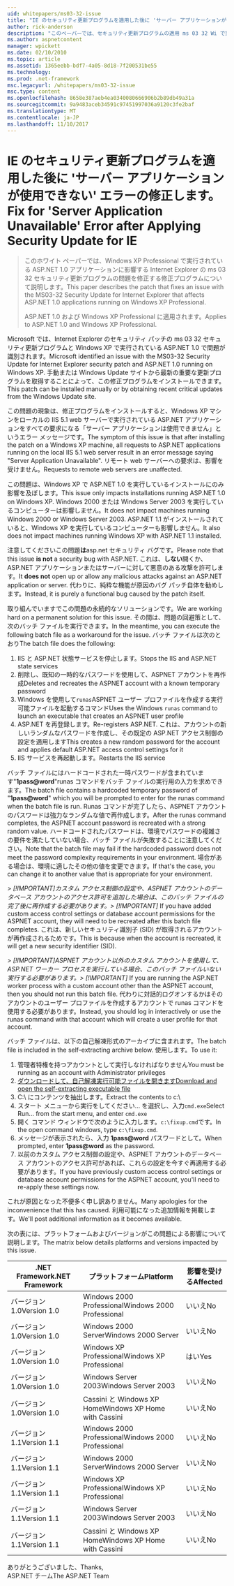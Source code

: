 ```yaml
---
uid: whitepapers/ms03-32-issue
title: "IE のセキュリティ更新プログラムを適用した後に 'サーバー アプリケーションが使用できない' エラーの修正プログラム |Microsoft ドキュメント"
author: rick-anderson
description: "このペーパーでは、セキュリティ更新プログラムの適用 ms 03 32 Wi で実行されている ASP.NET 1.0 アプリケーションに影響する Internet Explorer の問題を修正する修正プログラムについて説明しています."
ms.author: aspnetcontent
manager: wpickett
ms.date: 02/10/2010
ms.topic: article
ms.assetid: 1365eebb-bdf7-4a05-8d18-7f200531be55
ms.technology: 
ms.prod: .net-framework
msc.legacyurl: /whitepapers/ms03-32-issue
msc.type: content
ms.openlocfilehash: 8658e387aeb4ea0340080666906b2b89db49a31a
ms.sourcegitcommit: 9a9483aceb34591c97451997036a9120c3fe2baf
ms.translationtype: MT
ms.contentlocale: ja-JP
ms.lasthandoff: 11/10/2017
---
```

<a name="fix-for-server-application-unavailable-error-after-applying-security-update-for-ie"></a><span data-ttu-id="06eea-103">IE のセキュリティ更新プログラムを適用した後に 'サーバー アプリケーションが使用できない' エラーの修正します。</span><span class="sxs-lookup"><span data-stu-id="06eea-103">Fix for 'Server Application Unavailable' Error after Applying Security Update for IE</span></span>
====================
> <span data-ttu-id="06eea-104">このホワイト ペーパーでは、Windows XP Professional で実行されている ASP.NET 1.0 アプリケーションに影響する Internet Explorer の ms 03 32 セキュリティ更新プログラムの問題を修正する修正プログラムについて説明します。</span><span class="sxs-lookup"><span data-stu-id="06eea-104">This paper describes the patch that fixes an issue with the MS03-32 Security Update for Internet Explorer that affects ASP.NET 1.0 applications running on Windows XP Professional.</span></span>
> 
> <span data-ttu-id="06eea-105">ASP.NET 1.0 および Windows XP Professional に適用されます。</span><span class="sxs-lookup"><span data-stu-id="06eea-105">Applies to ASP.NET 1.0 and Windows XP Professional.</span></span>


<span data-ttu-id="06eea-106">Microsoft では、Internet Explorer のセキュリティ パッチの ms 03 32 セキュリティ更新プログラムと Windows XP で実行されている ASP.NET 1.0 で問題が識別されます。</span><span class="sxs-lookup"><span data-stu-id="06eea-106">Microsoft identified an issue with the MS03-32 Security Update for Internet Explorer security patch and ASP.NET 1.0 running on Windows XP.</span></span> <span data-ttu-id="06eea-107">手動または Windows Update サイトから最新の重要な更新プログラムを取得することによって、この修正プログラムをインストールできます。</span><span class="sxs-lookup"><span data-stu-id="06eea-107">This patch can be installed manually or by obtaining recent critical updates from the Windows Update site.</span></span>

<span data-ttu-id="06eea-108">この問題の現象は、修正プログラムをインストールすると、Windows XP マシンをローカルの IIS 5.1 web サーバーで実行されている ASP.NET アプリケーションをすべての要求になる「サーバー アプリケーションは使用できません」というエラー メッセージです。</span><span class="sxs-lookup"><span data-stu-id="06eea-108">The symptom of this issue is that after installing the patch on a Windows XP machine, all requests to ASP.NET applications running on the local IIS 5.1 web server result in an error message saying "Server Application Unavailable".</span></span> <span data-ttu-id="06eea-109">リモート web サーバーへの要求は、影響を受けません。</span><span class="sxs-lookup"><span data-stu-id="06eea-109">Requests to remote web servers are unaffected.</span></span>

<span data-ttu-id="06eea-110">この問題は、Windows XP で ASP.NET 1.0 を実行しているインストールにのみ影響を及ぼします。</span><span class="sxs-lookup"><span data-stu-id="06eea-110">This issue only impacts installations running ASP.NET 1.0 on Windows XP.</span></span> <span data-ttu-id="06eea-111">Windows 2000 または Windows Server 2003 を実行しているコンピューターは影響しません。</span><span class="sxs-lookup"><span data-stu-id="06eea-111">It does not impact machines running Windows 2000 or Windows Server 2003.</span></span> <span data-ttu-id="06eea-112">ASP.NET 1.1 がインストールされていると、Windows XP を実行しているコンピューターも影響しません。</span><span class="sxs-lookup"><span data-stu-id="06eea-112">It also does not impact machines running Windows XP with ASP.NET 1.1 installed.</span></span>

<span data-ttu-id="06eea-113">注意してくださいこの問題**は**asp.net セキュリティ バグです。</span><span class="sxs-lookup"><span data-stu-id="06eea-113">Please note that this issue **is not** a security bug with ASP.NET.</span></span> <span data-ttu-id="06eea-114">これは、**しない**開くか、ASP.NET アプリケーションまたはサーバーに対して悪意のある攻撃を許可します。</span><span class="sxs-lookup"><span data-stu-id="06eea-114">It **does not** open up or allow any malicious attacks against an ASP.NET application or server.</span></span> <span data-ttu-id="06eea-115">代わりに、純粋な機能が原因のバグ パッチ自体を勧めします。</span><span class="sxs-lookup"><span data-stu-id="06eea-115">Instead, it is purely a functional bug caused by the patch itself.</span></span>

<span data-ttu-id="06eea-116">取り組んでいますでこの問題の永続的なソリューションです。</span><span class="sxs-lookup"><span data-stu-id="06eea-116">We are working hard on a permanent solution for this issue.</span></span> <span data-ttu-id="06eea-117">その間は、問題の回避策として、次のバッチ ファイルを実行できます。</span><span class="sxs-lookup"><span data-stu-id="06eea-117">In the meantime, you can execute the following batch file as a workaround for the issue.</span></span> <span data-ttu-id="06eea-118">バッチ ファイルは次のとおり</span><span class="sxs-lookup"><span data-stu-id="06eea-118">The batch file does the following:</span></span>

1. <span data-ttu-id="06eea-119">IIS と ASP.NET 状態サービスを停止します。</span><span class="sxs-lookup"><span data-stu-id="06eea-119">Stops the IIS and ASP.NET state services</span></span>
2. <span data-ttu-id="06eea-120">削除し、既知の一時的なパスワードを使用して、ASPNET アカウントを再作成</span><span class="sxs-lookup"><span data-stu-id="06eea-120">Deletes and recreates the ASPNET account with a known temporary password</span></span>
3. <span data-ttu-id="06eea-121">Windows を使用して`runas`ASPNET ユーザー プロファイルを作成する実行可能ファイルを起動するコマンド</span><span class="sxs-lookup"><span data-stu-id="06eea-121">Uses the Windows `runas` command to launch an executable that creates an ASPNET user profile</span></span>
4. <span data-ttu-id="06eea-122">ASP.NET を再登録します。</span><span class="sxs-lookup"><span data-stu-id="06eea-122">Re-registers ASP.NET.</span></span> <span data-ttu-id="06eea-123">これは、アカウントの新しいランダムなパスワードを作成し、その既定の ASP.NET アクセス制御の設定を適用します</span><span class="sxs-lookup"><span data-stu-id="06eea-123">This creates a new random password for the account and applies default ASP.NET access control settings for it</span></span>
5. <span data-ttu-id="06eea-124">IIS サービスを再起動します。</span><span class="sxs-lookup"><span data-stu-id="06eea-124">Restarts the IIS service</span></span>

<span data-ttu-id="06eea-125">バッチ ファイルにはハードコードされた一時パスワードが含まれています"**1pass@word**"runas コマンドをバッチ ファイルの実行用の入力を求めできます。</span><span class="sxs-lookup"><span data-stu-id="06eea-125">The batch file contains a hardcoded temporary password of "**1pass@word**" which you will be prompted to enter for the runas command when the batch file is run.</span></span> <span data-ttu-id="06eea-126">Runas コマンドが完了したら、ASPNET アカウントのパスワードは強力なランダムな値で再作成します。</span><span class="sxs-lookup"><span data-stu-id="06eea-126">After the runas command completes, the ASPNET account password is recreated with a strong random value.</span></span> <span data-ttu-id="06eea-127">ハードコードされたパスワードは、環境でパスワードの複雑さの要件を満たしていない場合、バッチ ファイルが失敗することに注意してください。</span><span class="sxs-lookup"><span data-stu-id="06eea-127">Note that the batch file may fail if the hardcoded password does not meet the password complexity requirements in your environment.</span></span> <span data-ttu-id="06eea-128">場合がある場合は、環境に適したその他の値を変更できます。</span><span class="sxs-lookup"><span data-stu-id="06eea-128">If that's the case, you can change it to another value that is appropriate for your environment.</span></span>

<span data-ttu-id="06eea-129">*> [!IMPORTANT]*カスタム アクセス制御の設定や、ASPNET アカウントのデータベース アカウントのアクセス許可を追加した場合は、このバッチ ファイルの完了後に再作成する必要があります。</span><span class="sxs-lookup"><span data-stu-id="06eea-129">*> [!IMPORTANT]* If you have added custom access control settings or database account permissions for the ASPNET account, they will need to be recreated after this batch file completes.</span></span> <span data-ttu-id="06eea-130">これは、新しいセキュリティ識別子 (SID) が取得されるアカウントが再作成されるためです。</span><span class="sxs-lookup"><span data-stu-id="06eea-130">This is because when the account is recreated, it will get a new security identifier (SID).</span></span>

<span data-ttu-id="06eea-131">*> [!IMPORTANT]*ASPNET アカウント以外のカスタム アカウントを使用して、ASP.NET ワーカー プロセスを実行している場合、このバッチ ファイルいない実行する必要があります。</span><span class="sxs-lookup"><span data-stu-id="06eea-131">*> [!IMPORTANT]* If you are running the ASP.NET worker process with a custom account other than the ASPNET account, then you should not run this batch file.</span></span> <span data-ttu-id="06eea-132">代わりに対話的ログオンするかはそのアカウントのユーザー プロファイルを作成するアカウントで runas コマンドを使用する必要があります。</span><span class="sxs-lookup"><span data-stu-id="06eea-132">Instead, you should log in interactively or use the runas command with that account which will create a user profile for that account.</span></span>

<span data-ttu-id="06eea-133">バッチ ファイルは、以下の自己解凍形式のアーカイブに含まれます。</span><span class="sxs-lookup"><span data-stu-id="06eea-133">The batch file is included in the self-extracting archive below.</span></span> <span data-ttu-id="06eea-134">使用します。</span><span class="sxs-lookup"><span data-stu-id="06eea-134">To use it:</span></span>

1. <span data-ttu-id="06eea-135">管理者特権を持つアカウントとして実行しなければなりません</span><span class="sxs-lookup"><span data-stu-id="06eea-135">You must be running as an account with Administrator privileges</span></span>
2. [<span data-ttu-id="06eea-136">ダウンロードして、自己解凍実行可能ファイルを開きます</span><span class="sxs-lookup"><span data-stu-id="06eea-136">Download and open the self-extracting executable file</span></span>](ms03-32-issue/_static/fixup1.exe)
3. <span data-ttu-id="06eea-137">C:\ にコンテンツを抽出します。</span><span class="sxs-lookup"><span data-stu-id="06eea-137">Extract the contents to c:\\</span></span>
4. <span data-ttu-id="06eea-138">スタート メニューから実行をしてください... を選択し、入力`cmd.exe`</span><span class="sxs-lookup"><span data-stu-id="06eea-138">Select Run... from the start menu, and enter `cmd.exe`</span></span>
5. <span data-ttu-id="06eea-139">開く コマンド ウィンドウで次のように入力します。`c:\fixup.cmd`です。</span><span class="sxs-lookup"><span data-stu-id="06eea-139">In the open command windows, type `c:\fixup.cmd`.</span></span>
6. <span data-ttu-id="06eea-140">メッセージが表示されたら、入力 **1pass@word** パスワードとして。</span><span class="sxs-lookup"><span data-stu-id="06eea-140">When prompted, enter **1pass@word** as the password.</span></span>
7. <span data-ttu-id="06eea-141">以前のカスタム アクセス制御の設定や、ASPNET アカウントのデータベース アカウントのアクセス許可があれば、これらの設定を今すぐ再適用する必要があります。</span><span class="sxs-lookup"><span data-stu-id="06eea-141">If you have previously custom access control settings or database account permissions for the ASPNET account, you'll need to re-apply these settings now.</span></span>

<span data-ttu-id="06eea-142">これが原因となった不便多く申し訳ありません。</span><span class="sxs-lookup"><span data-stu-id="06eea-142">Many apologies for the inconvenience that this has caused.</span></span> <span data-ttu-id="06eea-143">利用可能になった追加情報を掲載します。</span><span class="sxs-lookup"><span data-stu-id="06eea-143">We'll post additional information as it becomes available.</span></span>

<span data-ttu-id="06eea-144">次の表には、プラットフォームおよびバージョンがこの問題による影響について説明します。</span><span class="sxs-lookup"><span data-stu-id="06eea-144">The matrix below details platforms and versions impacted by this issue.</span></span>

| <span data-ttu-id="06eea-145">.NET Framework</span><span class="sxs-lookup"><span data-stu-id="06eea-145">.NET Framework</span></span> | <span data-ttu-id="06eea-146">プラットフォーム</span><span class="sxs-lookup"><span data-stu-id="06eea-146">Platform</span></span> | <span data-ttu-id="06eea-147">影響を受ける</span><span class="sxs-lookup"><span data-stu-id="06eea-147">Affected</span></span> |
| --- | --- | --- |
| <span data-ttu-id="06eea-148">バージョン 1.0</span><span class="sxs-lookup"><span data-stu-id="06eea-148">Version 1.0</span></span> | <span data-ttu-id="06eea-149">Windows 2000 Professional</span><span class="sxs-lookup"><span data-stu-id="06eea-149">Windows 2000 Professional</span></span> | <span data-ttu-id="06eea-150">いいえ</span><span class="sxs-lookup"><span data-stu-id="06eea-150">No</span></span> |
| <span data-ttu-id="06eea-151">バージョン 1.0</span><span class="sxs-lookup"><span data-stu-id="06eea-151">Version 1.0</span></span> | <span data-ttu-id="06eea-152">Windows 2000 Server</span><span class="sxs-lookup"><span data-stu-id="06eea-152">Windows 2000 Server</span></span> | <span data-ttu-id="06eea-153">いいえ</span><span class="sxs-lookup"><span data-stu-id="06eea-153">No</span></span> |
| <span data-ttu-id="06eea-154">バージョン 1.0</span><span class="sxs-lookup"><span data-stu-id="06eea-154">Version 1.0</span></span> | <span data-ttu-id="06eea-155">Windows XP Professional</span><span class="sxs-lookup"><span data-stu-id="06eea-155">Windows XP Professional</span></span> | <span data-ttu-id="06eea-156">はい</span><span class="sxs-lookup"><span data-stu-id="06eea-156">Yes</span></span> |
| <span data-ttu-id="06eea-157">バージョン 1.0</span><span class="sxs-lookup"><span data-stu-id="06eea-157">Version 1.0</span></span> | <span data-ttu-id="06eea-158">Windows Server 2003</span><span class="sxs-lookup"><span data-stu-id="06eea-158">Windows Server 2003</span></span> | <span data-ttu-id="06eea-159">いいえ</span><span class="sxs-lookup"><span data-stu-id="06eea-159">No</span></span> |
| <span data-ttu-id="06eea-160">バージョン 1.0</span><span class="sxs-lookup"><span data-stu-id="06eea-160">Version 1.0</span></span> | <span data-ttu-id="06eea-161">Cassini と Windows XP Home</span><span class="sxs-lookup"><span data-stu-id="06eea-161">Windows XP Home with Cassini</span></span> | <span data-ttu-id="06eea-162">いいえ</span><span class="sxs-lookup"><span data-stu-id="06eea-162">No</span></span> |
| <span data-ttu-id="06eea-163">バージョン 1.1</span><span class="sxs-lookup"><span data-stu-id="06eea-163">Version 1.1</span></span> | <span data-ttu-id="06eea-164">Windows 2000 Professional</span><span class="sxs-lookup"><span data-stu-id="06eea-164">Windows 2000 Professional</span></span> | <span data-ttu-id="06eea-165">いいえ</span><span class="sxs-lookup"><span data-stu-id="06eea-165">No</span></span> |
| <span data-ttu-id="06eea-166">バージョン 1.1</span><span class="sxs-lookup"><span data-stu-id="06eea-166">Version 1.1</span></span> | <span data-ttu-id="06eea-167">Windows 2000 Server</span><span class="sxs-lookup"><span data-stu-id="06eea-167">Windows 2000 Server</span></span> | <span data-ttu-id="06eea-168">いいえ</span><span class="sxs-lookup"><span data-stu-id="06eea-168">No</span></span> |
| <span data-ttu-id="06eea-169">バージョン 1.1</span><span class="sxs-lookup"><span data-stu-id="06eea-169">Version 1.1</span></span> | <span data-ttu-id="06eea-170">Windows XP Professional</span><span class="sxs-lookup"><span data-stu-id="06eea-170">Windows XP Professional</span></span> | <span data-ttu-id="06eea-171">いいえ</span><span class="sxs-lookup"><span data-stu-id="06eea-171">No</span></span> |
| <span data-ttu-id="06eea-172">バージョン 1.1</span><span class="sxs-lookup"><span data-stu-id="06eea-172">Version 1.1</span></span> | <span data-ttu-id="06eea-173">Windows Server 2003</span><span class="sxs-lookup"><span data-stu-id="06eea-173">Windows Server 2003</span></span> | <span data-ttu-id="06eea-174">いいえ</span><span class="sxs-lookup"><span data-stu-id="06eea-174">No</span></span> |
| <span data-ttu-id="06eea-175">バージョン 1.1</span><span class="sxs-lookup"><span data-stu-id="06eea-175">Version 1.1</span></span> | <span data-ttu-id="06eea-176">Cassini と Windows XP Home</span><span class="sxs-lookup"><span data-stu-id="06eea-176">Windows XP Home with Cassini</span></span> | <span data-ttu-id="06eea-177">いいえ</span><span class="sxs-lookup"><span data-stu-id="06eea-177">No</span></span> |

<span data-ttu-id="06eea-178">ありがとうございました、</span><span class="sxs-lookup"><span data-stu-id="06eea-178">Thanks,</span></span>   
 <span data-ttu-id="06eea-179">ASP.NET チーム</span><span class="sxs-lookup"><span data-stu-id="06eea-179">The ASP.NET Team</span></span>
